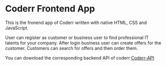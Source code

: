 # Coderr Frontend App
 This is the fronend app of Coderr written with native HTML, CSS and JavaScript.



 User can register as customer or business user to find professional IT talents for your company.
 After login business user can create offers for the customer.
 Customers can search for offers and then order them.
 

 
 You can download the corresponding backend API of coderr
 [Coderr-API](https://github.com/RichardPeda/coderr-backend)

